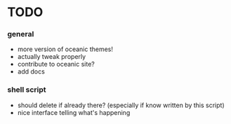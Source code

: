 # TODO

### general
- more version of oceanic themes!
- actually tweak properly
- contribute to oceanic site?
- add docs

### shell script
- should delete if already there? (especially if know written by this script)
- nice interface telling what's happening

